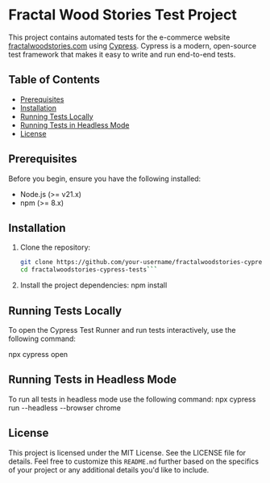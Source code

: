 # Fractal Wood Stories Test Project

This project contains automated tests for the e-commerce website [fractalwoodstories.com](https://fractalwoodstories.com) using [Cypress](https://www.cypress.io/). Cypress is a modern, open-source test framework that makes it easy to write and run end-to-end tests.

## Table of Contents

- [Prerequisites](#prerequisites)
- [Installation](#installation)
- [Running Tests Locally](#running-tests-locally)
- [Running Tests in Headless Mode](#running-tests-in-headless-mode)
- [License](#license)

## Prerequisites

Before you begin, ensure you have the following installed:

- Node.js (>= v21.x)
- npm (>= 8.x)

## Installation 

1. Clone the repository:

   ```bash
   git clone https://github.com/your-username/fractalwoodstories-cypress-tests.git
   cd fractalwoodstories-cypress-tests```

2. Install the project dependencies:
 npm install

## Running Tests Locally
To open the Cypress Test Runner and run tests interactively, use the following command:

npx cypress open

## Running Tests in Headless Mode
To run all tests in headless mode use the following command:
npx cypress run --headless --browser chrome

## License
This project is licensed under the MIT License. See the LICENSE file for details.
Feel free to customize this `README.md` further based on the specifics of your project or any additional details you'd like to include.




